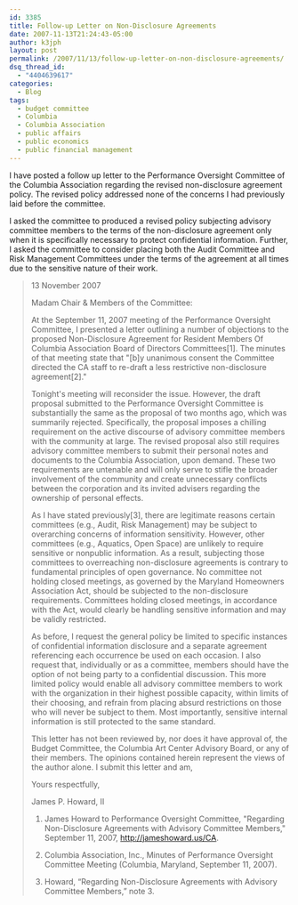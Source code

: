 ```yaml
---
id: 3385
title: Follow-up Letter on Non-Disclosure Agreements
date: 2007-11-13T21:24:43-05:00
author: k3jph
layout: post
permalink: /2007/11/13/follow-up-letter-on-non-disclosure-agreements/
dsq_thread_id:
  - "4404639617"
categories:
  - Blog
tags:
  - budget committee
  - Columbia
  - Columbia Association
  - public affairs
  - public economics
  - public financial management
---
```

I have posted a follow up letter to the Performance Oversight Committee of the Columbia Association regarding the revised non-disclosure agreement policy.  The revised policy addressed none of the concerns I had previously laid before the committee.

I asked the committee to produced a revised policy subjecting advisory committee members to the terms of the non-disclosure agreement only when it is specifically necessary to protect confidential information.  Further, I asked the committee to consider placing both the Audit Committee and Risk Management Committees under the terms of the agreement at all times due to the sensitive nature of their work.

> 13 November 2007
>
> Madam Chair & Members of the Committee:
> 
> At the September 11, 2007 meeting of the Performance Oversight Committee, I presented a letter outlining a number of objections to the proposed Non-Disclosure Agreement for Resident Members Of Columbia Association Board of Directors Committees[1].  The minutes of that meeting state that "[b]y unanimous consent the Committee directed the CA staff to re-draft a less restrictive non-disclosure agreement[2]."
>
> Tonight's meeting will reconsider the issue. However, the draft proposal submitted to the Performance Oversight Committee is substantially the same as the proposal of two months ago, which was summarily rejected. Specifically, the proposal imposes a chilling requirement on the active discourse of advisory committee members with the community at large. The revised proposal also still requires advisory committee members to submit their personal notes and documents to the Columbia Association, upon demand. These two requirements are untenable and will only serve to stifle the broader involvement of the community and create unnecessary conflicts between the corporation and its invited advisers regarding the ownership of personal effects.
>
> As I have stated previously[3], there are legitimate reasons certain committees (e.g., Audit, Risk Management) may be subject to overarching concerns of information sensitivity. However, other committees (e.g., Aquatics, Open Space) are unlikely to require sensitive or nonpublic information. As a result, subjecting those committees to overreaching non-disclosure agreements is contrary to fundamental principles of open governance. No committee not holding closed meetings, as governed by the Maryland Homeowners Association Act, should be subjected to the non-disclosure requirements. Committees holding closed meetings, in accordance with the Act, would clearly be handling sensitive information and may be validly restricted.
>
> As before, I request the general policy be limited to specific instances of confidential information disclosure and a separate agreement referencing each occurrence be used on each occasion. I also request that, individually or as a committee, members should have the option of not being party to a confidential discussion. This more limited policy would enable all advisory committee members to work with the organization in their highest possible capacity, within limits of their choosing, and refrain from placing absurd restrictions on those who will never be subject to them. Most importantly, sensitive internal information is still protected to the same standard.
>
> This letter has not been reviewed by, nor does it have approval of, the Budget Committee, the Columbia Art Center Advisory Board, or any of their members. The opinions contained herein represent the views of the author alone. I submit this letter and am,
>
> Yours respectfully,
>
> James P. Howard, II
>
> 1. James Howard to Performance Oversight Committee, "Regarding Non-Disclosure Agreements with Advisory
Committee Members," September 11, 2007, http://jameshoward.us/CA.
>
> 2. Columbia Association, Inc., Minutes of Performance Oversight Committee Meeting (Columbia, Maryland, September 11, 2007).
>
> 3. Howard, “Regarding Non-Disclosure Agreements with Advisory Committee Members,” note 3.
